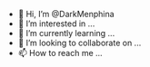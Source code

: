 - 👋 Hi, I’m @DarkMenphina
- 👀 I’m interested in ...
- 🌱 I’m currently learning ...
- 💞️ I’m looking to collaborate on ...
- 📫 How to reach me ...

<!---
DarkMenphina/DarkMenphina is a ✨ special ✨ repository because its `README.md` (this file) appears on your GitHub profile.
You can click the Preview link to take a look at your changes.
--->
